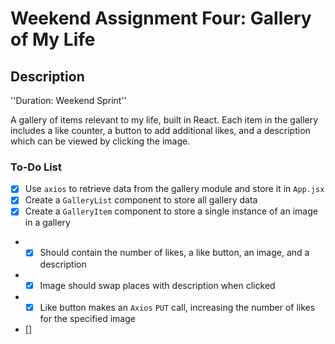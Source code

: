# Weekend Assignment Four: Gallery of My Life


## Description

''Duration: Weekend Sprint''

A gallery of items relevant to my life, built in React. Each item in the gallery includes a like counter, a button to add additional likes, and a description which can be viewed by clicking the image.

### To-Do List
- [X] Use `axios` to retrieve data from the gallery module and store it in `App.jsx`
- [X] Create a `GalleryList` component to store all gallery data
- [X] Create a `GalleryItem` component to store a single instance of an image in a gallery
- - [X] Should contain the number of likes, a like button, an image, and a description
- - [X] Image should swap places with description when clicked
- - [X] Like button makes an `Axios` `PUT` call, increasing the number of likes for the specified image
- []
